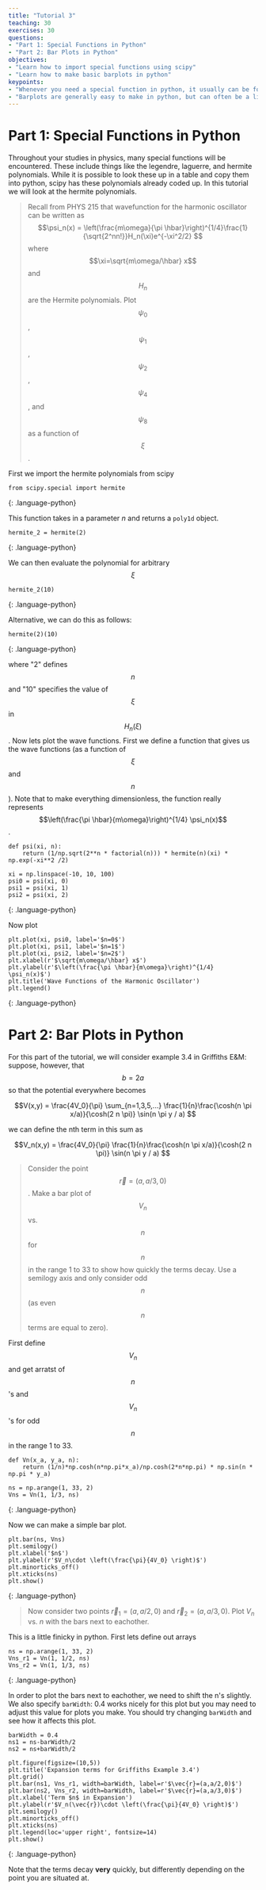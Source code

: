 ```yaml
---
title: "Tutorial 3"
teaching: 30
exercises: 30
questions:
- "Part 1: Special Functions in Python"
- "Part 2: Bar Plots in Python"
objectives:
- "Learn how to import special functions using scipy"
- "Learn how to make basic barplots in python"
keypoints:
- "Whenever you need a special function in python, it usually can be found in the scipy library"
- "Barplots are generally easy to make in python, but can often be a little finnicky"
---
```


# Part 1: Special Functions in Python

Throughout your studies in physics, many special functions will be encountered. These include things like the legendre, laguerre, and hermite polynomials. While it is possible to look these up in a table and copy them into python, scipy has these polynomials already coded up. In this tutorial we will look at the hermite polynomials.


> Recall from PHYS 215 that wavefunction for the harmonic oscillator can be written as 
> $$\psi_n(x) = \left(\frac{m\omega}{\pi \hbar}\right)^{1/4}\frac{1}{\sqrt{2^nn!}}H_n(\xi)e^{-\xi^2/2} $$
> where $$\xi=\sqrt{m\omega/\hbar} x$$ and $$H_n$$ are the Hermite polynomials. Plot $$\psi_0$$, $$\psi_1$$, $$\psi_2$$, $$\psi_4$$, and $$\psi_8$$ as a function of $$\xi$$.

First we import the hermite polynomials from scipy

~~~
from scipy.special import hermite
~~~
{: .language-python}

This function takes in a parameter $n$ and returns a `poly1d` object.

~~~
hermite_2 = hermite(2)
~~~
{: .language-python}

We can then evaluate the polynomial for arbitrary $$\xi$$

~~~
hermite_2(10)
~~~
{: .language-python}

Alternative, we can do this as follows:

~~~
hermite(2)(10)
~~~
{: .language-python}

where "2" defines $$n$$ and "10" specifies the value of $$\xi$$ in $$H_n(\xi)$$. Now lets plot the wave functions. First we define a function that gives us the wave functions (as a function of $$\xi$$ and $$n$$). Note that to make everything dimensionless, the function really represents $$\left(\frac{\pi \hbar}{m\omega}\right)^{1/4} \psi_n(x)$$.


~~~
def psi(xi, n):
    return (1/np.sqrt(2**n * factorial(n))) * hermite(n)(xi) * np.exp(-xi**2 /2)

xi = np.linspace(-10, 10, 100)
psi0 = psi(xi, 0)
psi1 = psi(xi, 1)
psi2 = psi(xi, 2)
~~~
{: .language-python}

Now plot

~~~
plt.plot(xi, psi0, label='$n=0$')
plt.plot(xi, psi1, label='$n=1$')
plt.plot(xi, psi2, label='$n=2$')
plt.xlabel(r'$\sqrt{m\omega/\hbar} x$')
plt.ylabel(r'$\left(\frac{\pi \hbar}{m\omega}\right)^{1/4} \psi_n(x)$')
plt.title('Wave Functions of the Harmonic Oscillator')
plt.legend()
~~~
{: .language-python}

# Part 2: Bar Plots in Python

For this part of the tutorial, we will consider example 3.4 in Griffiths E&M: suppose, however, that $$b=2a$$ so that the potential everywhere becomes 

$$V(x,y) = \frac{4V_0}{\pi} \sum_{n=1,3,5,...} \frac{1}{n}\frac{\cosh(n \pi x/a)}{\cosh(2 n \pi)} \sin(n \pi y / a)  $$

we can define the nth term in this sum as 

$$V_n(x,y) = \frac{4V_0}{\pi} \frac{1}{n}\frac{\cosh(n \pi x/a)}{\cosh(2 n \pi)} \sin(n \pi y / a) $$

> Consider the point $$\vec{r}=(a,a/3,0)$$. Make a bar plot of $$V_n$$ vs. $$n$$ for $$n$$ in the range 1 to 33 to show how quickly the terms decay. Use a semilogy axis and only consider odd $$n$$ (as even $$n$$ terms are equal to zero).

First define $$V_n$$ and get arratst of $$n$$'s and $$V_n$$'s for odd $$n$$ in the range 1 to 33.

~~~
def Vn(x_a, y_a, n):
    return (1/n)*np.cosh(n*np.pi*x_a)/np.cosh(2*n*np.pi) * np.sin(n * np.pi * y_a)
    
ns = np.arange(1, 33, 2)
Vns = Vn(1, 1/3, ns)
~~~
{: .language-python}

Now we can make a simple bar plot.

~~~
plt.bar(ns, Vns)
plt.semilogy()
plt.xlabel('$n$')
plt.ylabel(r'$V_n\cdot \left(\frac{\pi}{4V_0} \right)$')
plt.minorticks_off()
plt.xticks(ns)
plt.show()
~~~
{: .language-python}

> Now consider two points $\vec{r}_1 = (a,a/2,0)$ and $\vec{r}_2 = (a,a/3,0)$. Plot $V_n$ vs. $n$ with the bars next to eachother.

This is a little finicky in python. First lets define out arrays

~~~
ns = np.arange(1, 33, 2)
Vns_r1 = Vn(1, 1/2, ns)
Vns_r2 = Vn(1, 1/3, ns)
~~~
{: .language-python}

In order to plot the bars next to eachother, we need to shift the n's slightly. We also specify `barWidth`: 0.4 works nicely for this plot but you may need to adjust this value for plots you make. You should try changing `barWidth` and see how it affects this plot.

~~~
barWidth = 0.4
ns1 = ns-barWidth/2
ns2 = ns+barWidth/2

plt.figure(figsize=(10,5))
plt.title('Expansion terms for Griffiths Example 3.4')
plt.grid()
plt.bar(ns1, Vns_r1, width=barWidth, label=r'$\vec{r}=(a,a/2,0)$')
plt.bar(ns2, Vns_r2, width=barWidth, label=r'$\vec{r}=(a,a/3,0)$')
plt.xlabel('Term $n$ in Expansion')
plt.ylabel(r'$V_n(\vec{r})\cdot \left(\frac{\pi}{4V_0} \right)$')
plt.semilogy()
plt.minorticks_off()
plt.xticks(ns)
plt.legend(loc='upper right', fontsize=14)
plt.show()
~~~
{: .language-python}

Note that the terms decay **very** quickly, but differently depending on the point you are situated at.











